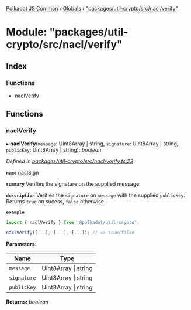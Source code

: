 [Polkadot JS Common](../README.md) › [Globals](../globals.md) › ["packages/util-crypto/src/nacl/verify"](_packages_util_crypto_src_nacl_verify_.md)

# Module: "packages/util-crypto/src/nacl/verify"

## Index

### Functions

* [naclVerify](_packages_util_crypto_src_nacl_verify_.md#naclverify)

## Functions

###  naclVerify

▸ **naclVerify**(`message`: Uint8Array | string, `signature`: Uint8Array | string, `publicKey`: Uint8Array | string): *boolean*

*Defined in [packages/util-crypto/src/nacl/verify.ts:23](https://github.com/polkadot-js/common/blob/c5fe5cd8/packages/util-crypto/src/nacl/verify.ts#L23)*

**`name`** naclSign

**`summary`** Verifies the signature on the supplied message.

**`description`** 
Verifies the `signature` on `message` with the supplied `publicKey`. Returns `true` on sucess, `false` otherwise.

**`example`** 
<BR>

```javascript
import { naclVerify } from '@polkadot/util-crypto';

naclVerify([...], [...], [...]); // => true/false
```

**Parameters:**

Name | Type |
------ | ------ |
`message` | Uint8Array &#124; string |
`signature` | Uint8Array &#124; string |
`publicKey` | Uint8Array &#124; string |

**Returns:** *boolean*
